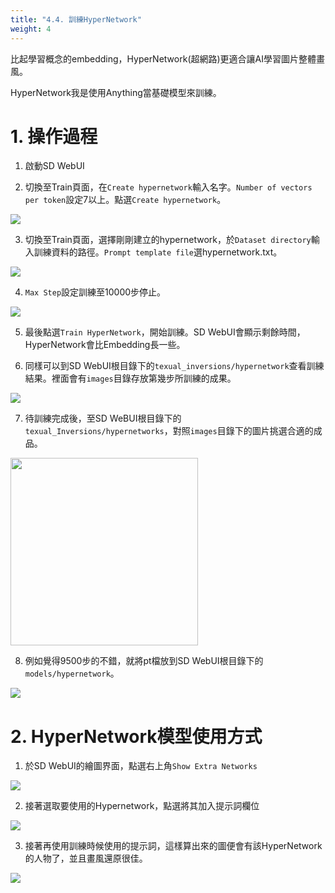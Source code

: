 ```yaml
---
title: "4.4. 訓練HyperNetwork"
weight: 4
---
```


比起學習概念的embedding，HyperNetwork(超網路)更適合讓AI學習圖片整體畫風。

HyperNetwork我是使用Anything當基礎模型來訓練。


# 1. 操作過程

1. 啟動SD WebUI

2. 切換至Train頁面，在`Create hypernetwork`輸入名字。`Number of vectors per token`設定7以上。點選`Create hypernetwork`。

![](../../images/tnshVE0.avif)

3. 切換至Train頁面，選擇剛剛建立的hypernetwork，於`Dataset directory`輸入訓練資料的路徑。`Prompt template file`選hypernetwork.txt。

![](../../images/mCq34WG.avif)

4. `Max Step`設定訓練至10000步停止。

![](../../images/yst6sdF.avif)

5. 最後點選`Train HyperNetwork`，開始訓練。SD WebUI會顯示剩餘時間，HyperNetwork會比Embedding長一些。

6. 同樣可以到SD WebUI根目錄下的`texual_inversions/hypernetwork`查看訓練結果。裡面會有`images`目錄存放第幾步所訓練的成果。

![](../../images/hb3WWs4.avif)

7. 待訓練完成後，至SD WeBUI根目錄下的`texual_Inversions/hypernetworks`，對照`images`目錄下的圖片挑選合適的成品。

<img src=../../images/HPCNRlD.avif alt="" width=300>

8. 例如覺得9500步的不錯，就將pt檔放到SD WebUI根目錄下的`models/hypernetwork`。

![](../../images/rmkIxpG.avif)


# 2. HyperNetwork模型使用方式

1. 於SD WebUI的繪圖界面，點選右上角`Show Extra Networks`

![](../../images/lLGiqZ6.avif)

2. 接著選取要使用的Hypernetwork，點選將其加入提示詞欄位

![](../../images/Cx5qWKp.avif)

3. 接著再使用訓練時候使用的提示詞，這樣算出來的圖便會有該HyperNetwork的人物了，並且畫風還原很佳。

![](../../images/gERLA6M.avif)

